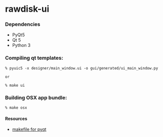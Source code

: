 # rawdisk-ui

### Dependencies

* PyQt5
* Qt 5
* Python 3

### Compiling qt templates:

    % pyuic5 -x designer/main_window.ui -o gui/generated/ui_main_window.py

    or

    % make ui

### Building OSX app bundle:
    
    % make osx

#### Resources

* [makefile for pyqt](https://mplicka.cz/en/blog/compiling-ui-and-resource-files-with-pyqt)